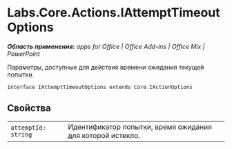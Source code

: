 
# Labs.Core.Actions.IAttemptTimeoutOptions

 _**Область применения:** apps for Office | Office Add-ins | Office Mix | PowerPoint_

Параметры, доступные для действия времени ожидания текущей попытки.

```
interface IAttemptTimeoutOptions extends Core.IActionOptions
```


## Свойства


|||
|:-----|:-----|
| `attemptId: string`|Идентификатор попытки, время ожидания для которой истекло.|
